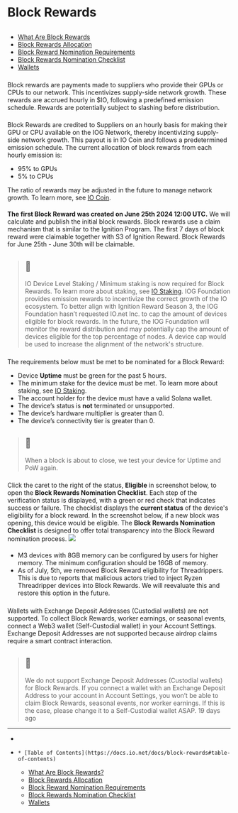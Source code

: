 # Block Rewards
## [](https://docs.io.net/docs/block-rewards#table-of-contents)
  * [What Are Block Rewards](https://docs.io.net/docs/block-rewards#what-are-block-rewards)
  * [Block Rewards Allocation](https://docs.io.net/docs/block-rewards#block-rewards-allocation)
  * [Block Reward Nomination Requirements](https://docs.io.net/docs/block-rewards#block-reward-nomination-requirements)
  * [Block Rewards Nomination Checklist](https://docs.io.net/docs/block-rewards#block-rewards-nomination-checklist)
  * [Wallets](https://docs.io.net/docs/block-rewards#wallets)


### [](https://docs.io.net/docs/block-rewards#what-are-block-rewards)
Block rewards are payments made to suppliers who provide their GPUs or CPUs to our network. This incentivizes supply-side network growth. These rewards are accrued hourly in $IO, following a predefined emission schedule. Rewards are potentially subject to slashing before distribution.
### [](https://docs.io.net/docs/block-rewards#block-rewards-allocation)
Block Rewards are credited to Suppliers on an hourly basis for making their GPU or CPU available on the IOG Network, thereby incentivizing supply-side network growth. This payout is in IO Coin and follows a predetermined emission schedule. The current allocation of block rewards from each hourly emission is:
  * 95% to GPUs
  * 5% to CPUs


The ratio of rewards may be adjusted in the future to manage network growth.
To learn more, see [IO Coin](https://internet-of-gpus.readme.io/docs/what-is-io-coin).
#### [](https://docs.io.net/docs/block-rewards#initial-block-reward)
**The first Block Reward was created on June 25th 2024 12:00 UTC.** We will calculate and publish the initial block rewards. Block rewards use a claim mechanism that is similar to the Ignition Program. The first 7 days of block reward were claimable together with S3 of Ignition Reward. Block Rewards for June 25th - June 30th will be claimable.
> ## 📘
> IO Device Level Staking / Minimum staking is now required for Block Rewards. To learn more about staking, see [IO Staking](https://docs.io.net/docs/io-staking).
IOG Foundation provides emission rewards to incentivize the correct growth of the IO ecosystem. To better align with Ignition Reward Season 3, the IOG Foundation hasn’t requested IO.net Inc. to cap the amount of devices eligible for block rewards. In the future, the IOG Foundation will monitor the reward distribution and may potentially cap the amount of devices eligible for the top percentage of nodes. A device cap would be used to increase the alignment of the network's structure.
### [](https://docs.io.net/docs/block-rewards#block-reward-nomination-requirements)
The requirements below must be met to be nominated for a Block Reward:
  * Device **Uptime** must be green for the past 5 hours.
  * The minimum stake for the device must be met. To learn more about staking, see [IO Staking](https://docs.io.net/docs/io-staking). 
  * The account holder for the device must have a valid Solana wallet.
  * The device’s status is **not** terminated or unsupported.
  * The device’s hardware multiplier is greater than 0. 
  * The device’s connectivity tier is greater than 0.


> ## 📘
> When a block is about to close, we test your device for Uptime and PoW again.
### [](https://docs.io.net/docs/block-rewards#block-rewards-nomination-checklist)
Click the caret to the right of the status, **Eligible** in screenshot below, to open the **Block Rewards Nomination Checklist**. Each step of the verification status is displayed, with a green or red check that indicates success or failure. The checklist displays the **current status** of the device's eligibility for a block reward. In the screenshot below, if a new block was opening, this device would be eligible. 
The **Block Rewards Nomination Checklist** is designed to offer total transparency into the Block Reward nomination process. 
![](https://files.readme.io/4a5a394-BR_Ready.png)
#### [](https://docs.io.net/docs/block-rewards#device-limitations)
  * M3 devices with 8GB memory can be configured by users for higher memory. The minimum configuration should be 16GB of memory.
  * As of July, 5th, we removed Block Reward eligibility for Threadrippers. This is due to reports that malicious actors tried to inject Ryzen Threadripper devices into Block Rewards. We will reevaluate this and restore this option in the future. 


### [](https://docs.io.net/docs/block-rewards#wallets)
Wallets with Exchange Deposit Addresses (Custodial wallets) are not supported. To collect Block Rewards, worker earnings, or seasonal events, connect a Web3 wallet (Self-Custodial wallet) in your Account Settings. Exchange Deposit Addresses are not supported because airdrop claims require a smart contract interaction.
> ## 🚧
> We do not support Exchange Deposit Addresses (Custodial wallets) for Block Rewards. If you connect a wallet with an Exchange Deposit Address to your account in Account Settings, you won’t be able to claim Block Rewards, seasonal events, nor worker earnings. If this is the case, please change it to a Self-Custodial wallet ASAP.
19 days ago
* * *
  * [](https://docs.io.net/docs/block-rewards)
  *     * [Table of Contents](https://docs.io.net/docs/block-rewards#table-of-contents)
      * [What Are Block Rewards?](https://docs.io.net/docs/block-rewards#what-are-block-rewards)
      * [Block Rewards Allocation](https://docs.io.net/docs/block-rewards#block-rewards-allocation)
      * [Block Reward Nomination Requirements](https://docs.io.net/docs/block-rewards#block-reward-nomination-requirements)
      * [Block Rewards Nomination Checklist](https://docs.io.net/docs/block-rewards#block-rewards-nomination-checklist)
      * [Wallets](https://docs.io.net/docs/block-rewards#wallets)


